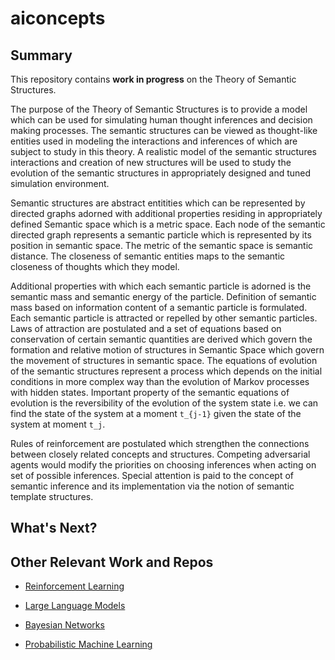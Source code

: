 # aiconcepts
## Summary

This repository contains **work in progress** on the Theory of Semantic Structures. 

The purpose of the Theory of Semantic Structures is to provide a model which can be used for simulating human thought inferences and decision making processes. The semantic structures can be viewed as thought-like entities used in modeling the interactions and inferences of which are subject to study in this theory. A realistic model of the semantic structures interactions and creation of new structures will be used to study the evolution of the semantic structures in appropriately designed and tuned simulation environment. 

Semantic structures are abstract entitities which can be represented by directed graphs adorned with additional properties residing in appropriately defined Semantic space which is a metric space. Each node of the semantic directed graph represents a semantic particle which is represented by its position in semantic space. The metric of the semantic space is semantic distance. The closeness of semantic entities maps to the semantic closeness of thoughts which they model.

Additional properties with which each semantic particle is adorned is the semantic mass and semantic energy of the particle. Definition of semantic mass based on information content of a semantic particle is formulated. Each semantic particle is attracted or repelled by other semantic particles. Laws of attraction are postulated and a set of equations based on conservation of certain semantic quantities are derived which govern the formation and relative motion of structures in Semantic Space which govern the movement of structures in semantic space.
The equations of evolution of the semantic structures represent a process which depends on the initial conditions in more complex way than the evolution of Markov processes with hidden states. Important property of the semantic equations of evolution is the reversibility of the evolution of the system state i.e. we can find the state of the system at a moment `t_{j-1}` given the state of the system at moment `t_j`. 

Rules of reinforcement are postulated which strengthen the connections between closely related concepts and structures. Competing adversarial agents would modify the priorities on choosing inferences when acting on set of possible inferences. Special attention is paid to the concept of semantic inference and its implementation via the notion of semantic template structures. 

## What's Next?


## Other Relevant Work and Repos

* [Reinforcement Learning](https://github.com/dimitarpg13/reinforcement_learning_and_game_theory/blob/main/ReinforcementLearningAndGameTheoryResources.md)

* [Large Language Models](https://github.com/dimitarpg13/large_language_models/blob/main/LargeLanguageModelsResoruces.md)

* [Bayesian Networks](https://github.com/dimitarpg13/learning_bayesian_networks/blob/main/LearningBayesianNetworksResources.md) 

* [Probabilistic Machine Learning](https://github.com/dimitarpg13/probabilistic_machine_learning/blob/main/ProbabilisticMachineLearningResources.md)


